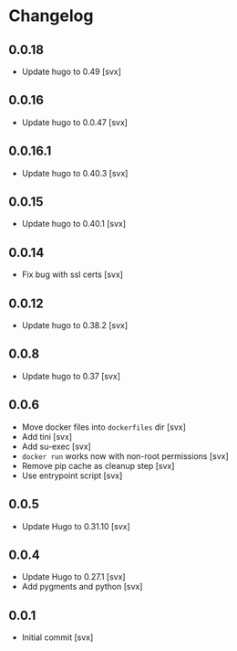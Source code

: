 # Changelog

## 0.0.18

* Update hugo to 0.49 [svx]

## 0.0.16

* Update hugo to 0.0.47 [svx]

## 0.0.16.1

* Update hugo to 0.40.3 [svx]

## 0.0.15

* Update hugo to 0.40.1 [svx]

## 0.0.14

* Fix bug with ssl certs [svx]

## 0.0.12

* Update hugo to 0.38.2 [svx]

## 0.0.8

* Update hugo to 0.37 [svx]

## 0.0.6

* Move docker files into ``dockerfiles`` dir [svx]
* Add tini [svx]
* Add su-exec [svx]
* ``docker run`` works now with non-root permissions [svx]
* Remove pip cache as cleanup step [svx]
* Use entrypoint script [svx]

## 0.0.5

* Update Hugo to 0.31.10 [svx]

## 0.0.4

* Update Hugo to 0.27.1 [svx]
* Add pygments and python [svx]

## 0.0.1

* Initial commit [svx]

